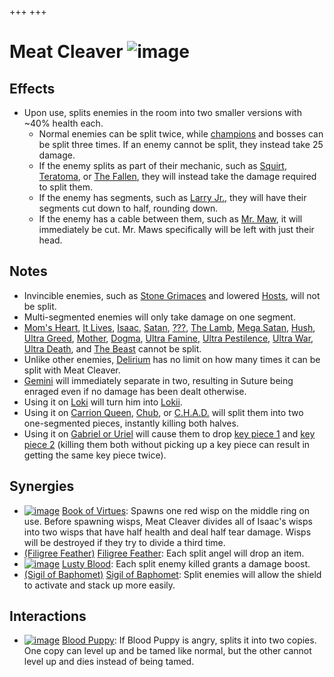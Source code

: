 +++
+++

 # Meat Cleaver ![image](/image/Meat_Cleaver.png) 


Effects
---------


* Upon use, splits enemies in the room into two smaller versions with ~40% health each.
	+ Normal enemies can be split twice, while [champions](/wiki/Champion "Champion") and bosses can be split three times. If an enemy cannot be split, they instead take 25 damage.
	+ If the enemy splits as part of their mechanic, such as [Squirt](/wiki/Squirt "Squirt"), [Teratoma](/wiki/Teratoma "Teratoma"), or [The Fallen](/wiki/The_Fallen "The Fallen"), they will instead take the damage required to split them.
	+ If the enemy has segments, such as [Larry Jr.](/wiki/Larry_Jr. "Larry Jr."), they will have their segments cut down to half, rounding down.
	+ If the enemy has a cable between them, such as [Mr. Maw](/wiki/Mr._Maw "Mr. Maw"), it will immediately be cut. Mr. Maws specifically will be left with just their head.


Notes
-------


* Invincible enemies, such as [Stone Grimaces](/wiki/Stone_Grimace "Stone Grimace") and lowered [Hosts](/wiki/Host "Host"), will not be split.
* Multi-segmented enemies will only take damage on one segment.
* [Mom's Heart](/wiki/Mom%27s_Heart "Mom's Heart"), [It Lives](/wiki/It_Lives "It Lives"), [Isaac](/wiki/Isaac_(Boss) "Isaac (Boss)"), [Satan](/wiki/Satan "Satan"), [???](/wiki/%3F%3F%3F_(Boss) "??? (Boss)"), [The Lamb](/wiki/The_Lamb "The Lamb"), [Mega Satan](/wiki/Mega_Satan "Mega Satan"), [Hush](/wiki/Hush "Hush"), [Ultra Greed](/wiki/Ultra_Greed "Ultra Greed"), [Mother](/wiki/Mother "Mother"), [Dogma](/wiki/Dogma "Dogma"), [Ultra Famine](/wiki/Ultra_Famine "Ultra Famine"), [Ultra Pestilence](/wiki/Ultra_Pestilence "Ultra Pestilence"), [Ultra War](/wiki/Ultra_War "Ultra War"), [Ultra Death](/wiki/Ultra_Death "Ultra Death"), and [The Beast](/wiki/The_Beast "The Beast") cannot be split.
* Unlike other enemies, [Delirium](/wiki/Delirium "Delirium") has no limit on how many times it can be split with Meat Cleaver.
* [Gemini](/wiki/Gemini "Gemini") will immediately separate in two, resulting in Suture being enraged even if no damage has been dealt otherwise.
* Using it on [Loki](/wiki/Loki "Loki") will turn him into [Lokii](/wiki/Lokii "Lokii").
* Using it on [Carrion Queen](/wiki/Carrion_Queen "Carrion Queen"), [Chub](/wiki/Chub "Chub"), or [C.H.A.D.](/wiki/C.H.A.D. "C.H.A.D.") will split them into two one-segmented pieces, instantly killing both halves.
* Using it on [Gabriel or Uriel](/wiki/Angel "Angel") will cause them to drop [key piece 1](/wiki/Key_Piece_1 "Key Piece 1") and [key piece 2](/wiki/Key_Piece_2 "Key Piece 2") (killing them both without picking up a key piece can result in getting the same key piece twice).


Synergies
-----------


* [![image](/image/Book_of_Virtues.png)](/wiki/Book_of_Virtues "Book of Virtues") [Book of Virtues](/wiki/Book_of_Virtues "Book of Virtues"): Spawns one red wisp on the middle ring on use. Before spawning wisps, Meat Cleaver divides all of Isaac's wisps into two wisps that have half health and deal half tear damage. Wisps will be destroyed if they try to divide a third time.
* [(Filigree Feather)](/wiki/Filigree_Feather "Filigree Feather") [Filigree Feather](/wiki/Filigree_Feather "Filigree Feather"): Each split angel will drop an item.
* [![image](/image/Lusty_Blood.png)](/wiki/Lusty_Blood "Lusty Blood") [Lusty Blood](/wiki/Lusty_Blood "Lusty Blood"): Each split enemy killed grants a damage boost.
* [(Sigil of Baphomet)](/wiki/Sigil_of_Baphomet "Sigil of Baphomet") [Sigil of Baphomet](/wiki/Sigil_of_Baphomet "Sigil of Baphomet"): Split enemies will allow the shield to activate and stack up more easily.


Interactions
--------------


* [![image](/image/Blood_Puppy.png)](/wiki/Blood_Puppy "Blood Puppy") [Blood Puppy](/wiki/Blood_Puppy "Blood Puppy"): If Blood Puppy is angry, splits it into two copies. One copy can level up and be tamed like normal, but the other cannot level up and dies instead of being tamed.


